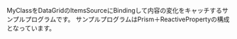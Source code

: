 MyClassをDataGridのItemsSourceにBindingして内容の変化をキャッチするサンプルプログラムです。
サンプルプログラムはPrism＋ReactivePropertyの構成となっています。
